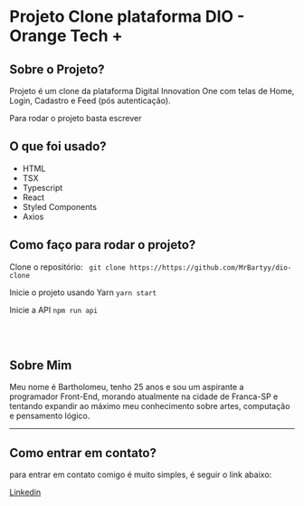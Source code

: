 # <h1>Projeto Clone plataforma DIO - Orange Tech +</h1>




<h2>Sobre o Projeto?</h2>

<p>
Projeto é um clone da plataforma Digital Innovation One com telas de Home, Login, Cadastro e Feed (pós autenticação).


Para rodar o projeto basta escrever 
</p>

## O que foi usado?

- HTML
- TSX
- Typescript
- React
- Styled Components
- Axios

## Como faço para rodar o projeto?

Clone o repositório:
```` git clone https://https://github.com/MrBartyy/dio-clone````

Inicie o projeto usando Yarn
```yarn start```

Inicie a API
```npm run api```

<br/>
<br/>

<h2>Sobre Mim</h2>

<p>
Meu nome é Bartholomeu, tenho 25 anos e sou um aspirante a programador Front-End, morando atualmente na cidade de Franca-SP e tentando expandir ao máximo meu conhecimento sobre artes, computação e pensamento lógico.
</p>

---

<h2>Como entrar em contato?</h2>

<p>
para entrar em contato comigo é muito simples, é seguir o link abaixo:   
</p>

<a href="https://www.linkedin.com/in/bartholomeu-arruda-90b095123/">Linkedin</a>
